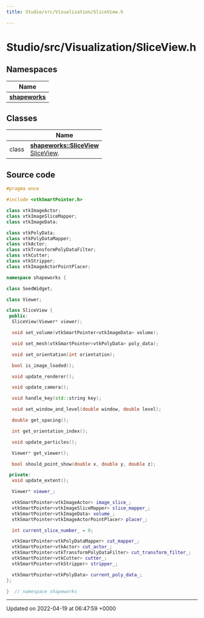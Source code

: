 ```yaml
---
title: Studio/src/Visualization/SliceView.h

---
```


# Studio/src/Visualization/SliceView.h



## Namespaces

| Name           |
| -------------- |
| **[shapeworks](../Namespaces/namespaceshapeworks.md)**  |

## Classes

|                | Name           |
| -------------- | -------------- |
| class | **[shapeworks::SliceView](../Classes/classshapeworks_1_1SliceView.md)** <br>[SliceView]().  |




## Source code

```cpp
#pragma once

#include <vtkSmartPointer.h>

class vtkImageActor;
class vtkImageSliceMapper;
class vtkImageData;

class vtkPolyData;
class vtkPolyDataMapper;
class vtkActor;
class vtkTransformPolyDataFilter;
class vtkCutter;
class vtkStripper;
class vtkImageActorPointPlacer;

namespace shapeworks {

class SeedWidget;

class Viewer;

class SliceView {
 public:
  SliceView(Viewer* viewer);

  void set_volume(vtkSmartPointer<vtkImageData> volume);

  void set_mesh(vtkSmartPointer<vtkPolyData> poly_data);

  void set_orientation(int orientation);

  bool is_image_loaded();

  void update_renderer();

  void update_camera();

  void handle_key(std::string key);

  void set_window_and_level(double window, double level);

  double get_spacing();

  int get_orientation_index();

  void update_particles();

  Viewer* get_viewer();

  bool should_point_show(double x, double y, double z);

 private:
  void update_extent();

  Viewer* viewer_;

  vtkSmartPointer<vtkImageActor> image_slice_;
  vtkSmartPointer<vtkImageSliceMapper> slice_mapper_;
  vtkSmartPointer<vtkImageData> volume_;
  vtkSmartPointer<vtkImageActorPointPlacer> placer_;

  int current_slice_number_ = 0;

  vtkSmartPointer<vtkPolyDataMapper> cut_mapper_;
  vtkSmartPointer<vtkActor> cut_actor_;
  vtkSmartPointer<vtkTransformPolyDataFilter> cut_transform_filter_;
  vtkSmartPointer<vtkCutter> cutter_;
  vtkSmartPointer<vtkStripper> stripper_;

  vtkSmartPointer<vtkPolyData> current_poly_data_;
};

}  // namespace shapeworks
```


-------------------------------

Updated on 2022-04-19 at 06:47:59 +0000
